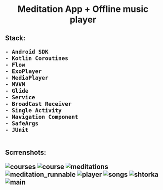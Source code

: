 <h1 align="center">Meditation App + Offline music player

<h2>Stack:
  
```
- Android SDK
- Kotlin Coroutines
- Flow
- ExoPlayer
- MediaPlayer
- MVVM
- Glide
- Service
- BroadCast Receiver 
- Single Activity
- Navigation Component
- SafeArgs
- JUnit
  
```

<h2>Scrrenshots:
  
  ![courses](https://user-images.githubusercontent.com/79253805/220618360-1f233dbf-b156-45f5-be0e-2e978b182246.png) 
  ![course](https://user-images.githubusercontent.com/79253805/220618395-a521e2d0-2a18-41fd-b17e-440985dd0936.png) 
  ![meditations](https://user-images.githubusercontent.com/79253805/220618487-0197e90a-cfe4-46ea-b356-f90801ed78ee.png) 
  ![meditation_runnable](https://user-images.githubusercontent.com/79253805/220618446-61a6d685-c1f2-4b6f-a5b4-44e461ca7bcc.png) 
  ![player](https://user-images.githubusercontent.com/79253805/220618828-46a48b05-80e2-486a-a403-0618904317d4.png)
  ![songs](https://user-images.githubusercontent.com/79253805/220618866-d06c3919-18b5-48bd-b930-d428f8311039.png)
  ![shtorka](https://user-images.githubusercontent.com/79253805/220618899-1a914034-3af2-4551-9e27-dcb46b2d2980.png)
  ![main](https://user-images.githubusercontent.com/79253805/220618916-da73abce-d896-47ae-9291-d44be52b3fce.png)
